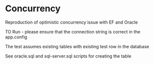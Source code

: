 # Concurrency
Reproduction of optimistic concurrency issue with EF and Oracle

TO Run - please ensure that the connection string is correct in the app.config

The test assumes existing tables with existing test row in the database

See oracle.sql and sql-server.sql scripts for creating the table
